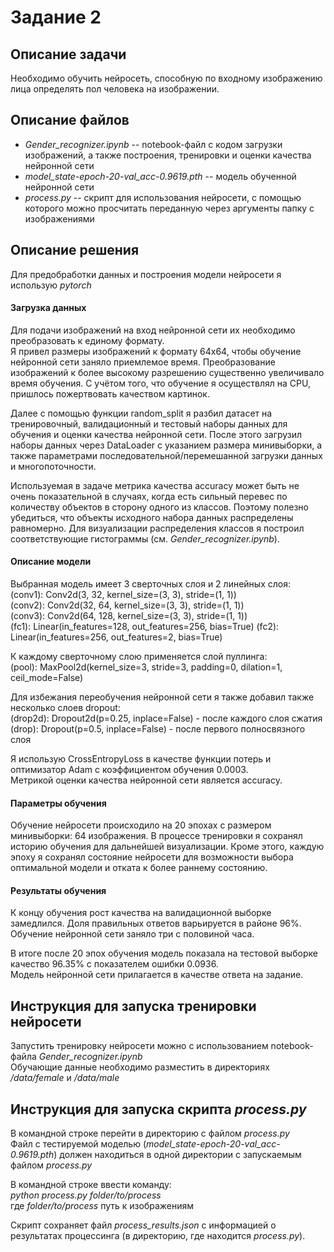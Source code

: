 # Задание 2

## Описание задачи  

Необходимо обучить нейросеть, способную по входному изображению лица определять пол человека на изображении.

## Описание файлов

- *Gender_recognizer.ipynb* -- notebook-файл с кодом загрузки изображений, а также построения, тренировки и оценки качества нейронной сети
- *model_state-epoch-20-val_acc-0.9619.pth* -- модель обученной нейронной сети
- *process.py* -- скрипт для использования нейросети, с помощью которого можно просчитать переданную через аргументы папку с изображениями 

## Описание решения  
Для предобработки данных и построения модели нейросети я использую *pytorch*
#### Загрузка данных
Для подачи изображений на вход нейронной сети их необходимо преобразовать к единому формату.  
Я привел размеры изображений к формату 64х64, чтобы обучение нейронной сети заняло приемлемое время. 
Преобразование изображений к более высокому разрешению существенно увеличивало время обучения. 
С учётом того, что обучение я осуществлял на CPU, пришлось пожертвовать качеством картинок.  

Далее с помощью функции random_split я разбил датасет на тренировочный, валидационный и тестовый наборы данных для обучения и оценки качества нейронной сети. 
После этого загрузил наборы данных через DataLoader с указанием размера минивыборки, 
а также параметрами последовательной/перемешанной загрузки данных и многопоточности.  

Используемая в задаче метрика качества accuracy может быть не очень показательной в случаях, когда есть сильный перевес по количеству объектов в сторону одного из классов. 
Поэтому полезно убедиться, что объекты исходного набора данных распределены равномерно. 
Для визуализации распределения классов я построил соответствующие гистограммы (см. *Gender_recognizer.ipynb*).  

#### Описание модели  

Выбранная модель имеет 3 сверточных слоя и 2 линейных слоя:  
(conv1): Conv2d(3, 32, kernel_size=(3, 3), stride=(1, 1))  
(conv2): Conv2d(32, 64, kernel_size=(3, 3), stride=(1, 1))  
(conv3): Conv2d(64, 128, kernel_size=(3, 3), stride=(1, 1))  
(fc1): Linear(in_features=128, out_features=256, bias=True)
(fc2): Linear(in_features=256, out_features=2, bias=True)  

К каждому сверточному слою применяется слой пуллинга:  
(pool): MaxPool2d(kernel_size=3, stride=3, padding=0, dilation=1, ceil_mode=False)  

Для избежания переобучения нейронной сети я также добавил также несколько слоев dropout:  
(drop2d): Dropout2d(p=0.25, inplace=False) - после каждого слоя сжатия  
(drop): Dropout(p=0.5, inplace=False) - после первого полносвязного слоя  

Я использую CrossEntropyLoss в качестве функции потерь и оптимизатор Adam с коэффициентом обучения 0.0003.  
Метрикой оценки качества нейронной сети является accuracy.

#### Параметры обучения

Обучение нейросети происходило на 20 эпохах с размером минивыборки: 64 изображения.
В процессе тренировки я сохранял историю обучения для дальнейшей визуализации. 
Кроме этого, каждую эпоху я сохранял состояние нейросети для возможности выбора оптимальной модели и отката к более раннему состоянию.

#### Результаты обучения  

К концу обучения рост качества на валидационной выборке замедлился. Доля правильных ответов варьируется в районе 96%.  
Обучение нейронной сети заняло три с половиной часа.

В итоге после 20 эпох обучения модель показала на тестовой выборке качество 96.35% с показателем ошибки 0.0936.  
Модель нейронной сети прилагается в качестве ответа на задание.

## Инструкция для запуска тренировки нейросети  

Запустить тренировку нейросети можно с использованием notebook-файла *Gender_recognizer.ipynb*  
Обучающие данные необходимо разместить в директориях */data/female* и */data/male*

## Инструкция для запуска скрипта *process.py*  

В командной строке перейти в директорию с файлом *process.py*  
Файл с тестируемой моделью (*model_state-epoch-20-val_acc-0.9619.pth*) должен находиться в одной директории с запускаемым файлом *process.py*

В командной строке ввести команду:  
*python process.py folder/to/process*  
где *folder/to/process* путь к изображениям  

Скрипт сохраняет файл *process_results.json* с информацией о результатах процессинга (в директорию, где находится *process.py*).
